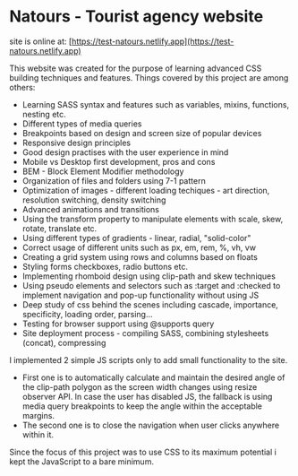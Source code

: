 # Natours - Tourist agency website
site is online at:
[https://test-natours.netlify.app](https://test-natours.netlify.app)

This website was created for the purpose of learning advanced CSS building techniques and features.
Things covered by this project are among others:
- Learning SASS syntax and features such as variables, mixins, functions, nesting etc.
- Different types of media queries
- Breakpoints based on design and screen size of popular devices
- Responsive design principles
- Good design practises with the user experience in mind
- Mobile vs Desktop first development, pros and cons
- BEM - Block Element Modifier methodology
- Organization of files and folders using 7-1 pattern
- Optimization of images - different loading techiques - art direction, resolution switching, density switching
- Advanced animations and transitions
- Using the transform property to manipulate elements with scale, skew, rotate, translate etc.
- Using different types of gradients - linear, radial, "solid-color"
- Correct usage of different units such as px, em, rem, %, vh, vw
- Creating a grid system using rows and columns based on floats
- Styling forms checkboxes, radio buttons etc.
- Implementing rhomboid design using clip-path and skew techniques
- Using pseudo elements and selectors such as :target and :checked to implement navigation and pop-up functionality without using JS
- Deep study of css behind the scenes including cascade, importance, specificity, loading order, parsing...
- Testing for browser support using @supports query
- Site deployment process - compiling SASS, combining stylesheets (concat), compressing

I implemented 2 simple JS scripts only to add small functionality to the site.
- First one is to automatically calculate and maintain the desired angle of the clip-path polygon as the screen width changes using resize observer API.
  In case the user has disabled JS, the fallback is using media query breakpoints to keep the angle within the acceptable margins.
- The second one is to close the navigation when user clicks anywhere within it.

Since the focus of this project was to use CSS to its maximum potential i kept the JavaScript to a bare minimum.


